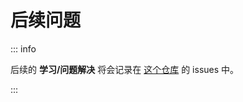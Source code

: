 # 后续问题

::: info

后续的 **学习/问题解决** 将会记录在 [这个仓库](https://github.com/tgx1587900660/frontend-death-note/) 的 issues 中。

:::
